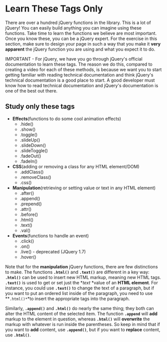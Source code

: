 # Learn These Tags Only

There are over a hundred jQuery functions in the library. This is a lot of jQuery! You can easily build anything you can imagine using these functions. Take time to learn the functions we believe are most important. Once you know these, you can be a jQuery expert. For the exercise in this section, make sure to design your page in such a way that you make it **very apparent** the jQuery function you are using and what you expect it to do.

IMPORTANT - For jQuery, we have you go through jQuery's official documentation to learn these tags.  The reason we do this, compared to creating a video for each of these methods, is because we want you to start getting familiar with reading technical documentation and think jQuery's technical documentation is a good place to start. A good developer must know how to read technical documentation and jQuery's documentation is one of the best out there.

## Study only these tags

* **Effects**(functions to do some cool animation effects)
  * .hide()
  * .show()
  * .toggle()
  * .slideUp()
  * .slideDown()
  * .slideToggle()
  * .fadeOut()
  * .fadeIn()
* **CSS**(adding or removing a class for any HTML element/DOM)
  * .addClass()
  * .removeClass()
  * .css()
* **Manipulation**(retrieving or setting value or text in any HTML element)
  * .after()
  * .append()
  * .prepend()
  * .attr()
  * .before()
  * .html()
  * .text()
  * .val()
* **Events**(functions to handle an event)
  * .click()
  * .on()
  * .live() - deprecated (JQuery 1.7)
  * .hover()

Note that for the **manipulation** jQuery functions, there are few distinctions to make. The functions **`.html()`** and **`.text()`** are different in a key way: **`.html()`** can be used to insert new HTML markup, meaning new HTML tags. **`.text()`** is used to get or set just the **text* *value of an **HTML element**. For instance, you could use **`.text()`** to change the text of a paragraph, but if you want to put an ordered list inside of the paragraph, you need to use **`.html()*`*to insert the appropriate tags into the paragraph.

Similarly, **`.append()`** and **`.html()`** do nearly the same thing; they both can alter the HTML content of the selected item. The function **`.append`** will **add** markup to the element in question, whereas **`.html()`** will **overwrite** the markup with whatever is run inside the parentheses. So keep in mind that if you want to **add** content, use **`.append()`**, but if you want to **replace** content, use **`.html()`**.
